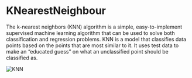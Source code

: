 # KNearestNeighbour

The k-nearest neighbors (KNN) algorithm is a simple, easy-to-implement supervised machine learning algorithm that can be used to solve both classification and regression problems. KNN is a model that classifies data points based on the points that are most similar to it. It uses test data to make an “educated guess” on what an unclassified point should be classified as.


![KNN](https://user-images.githubusercontent.com/72331433/118372299-9acdc880-b5ce-11eb-98c1-254a073e8591.png)
